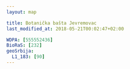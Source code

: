 ```yaml
---
layout: map

title: Botanička bašta Jevremovac
last_modified_at: 2018-05-21T00:02:47+02:00

WDPA: [555552436]
BioRaS: [232]
geoSrbija:
  L1_183: [90]
---
```


